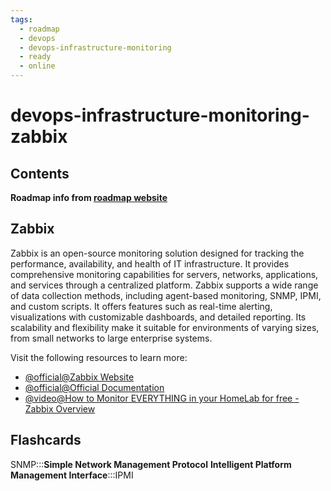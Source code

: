 ```yaml
---
tags:
  - roadmap
  - devops
  - devops-infrastructure-monitoring
  - ready
  - online
---
```


# devops-infrastructure-monitoring-zabbix

## Contents

__Roadmap info from [roadmap website](https://roadmap.sh/devops/zabbix@W9sKEoDlR8LzocQkqSv82)__

## Zabbix

Zabbix is an open-source monitoring solution designed for tracking the performance, availability, and health of IT infrastructure. It provides comprehensive monitoring capabilities for servers, networks, applications, and services through a centralized platform. Zabbix supports a wide range of data collection methods, including agent-based monitoring, SNMP, IPMI, and custom scripts. It offers features such as real-time alerting, visualizations with customizable dashboards, and detailed reporting. Its scalability and flexibility make it suitable for environments of varying sizes, from small networks to large enterprise systems.

Visit the following resources to learn more:

* [@official@Zabbix Website](https://www.zabbix.com/)
* [@official@Official Documentation](https://www.zabbix.com/manuals)
* [@video@How to Monitor EVERYTHING in your HomeLab for free - Zabbix Overview](https://www.youtube.com/watch?v=R_EQzBkz4sE)

## Flashcards

SNMP:::__Simple Network Management Protocol__
__Intelligent Platform Management Interface__:::IPMI
